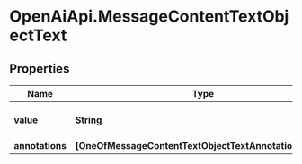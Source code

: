 # OpenAiApi.MessageContentTextObjectText

## Properties
Name | Type | Description | Notes
------------ | ------------- | ------------- | -------------
**value** | **String** | The data that makes up the text. | 
**annotations** | **[OneOfMessageContentTextObjectTextAnnotationsItems]** |  | 
